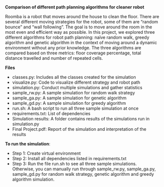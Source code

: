 **Comparison of different path planning algorithms for cleaner robot**

Roomba is a robot that moves around the house to clean the floor. There are several different moving strategies for the robot, some of them are “random bounce” and “wall following”. The goal is to move around the room in the most even and efficient way as possible. In this project, we explored three different algorithms for robot path planning: naïve random walk, greedy algorithm and genetic algorithm in the context of moving around a dynamic environment without any prior knowledge. The three algorithms are compared based on three metrics: floor coverage percentage, total distance travelled and number of repeated cells.

**Files**

 - classes.py: Includes all the classes created for the simulation
 - visualize.py: Code to visualize different strategy and robot path
 - simulation.py: Conduct multiple simulations and gather statistics
 - sample_rw.py: A sample simulation for random walk strategy
 - sample_ga.py: A sample simulation for genetic algorithm
 - sample_gd.py: A sample simulation for greedy algorithm
 - run.sh: A bash script to run all three sample simulation at once
 - requirements.txt: List of dependencies
 - Simulation results: A folder contains results of the simulations run in simulation.py
 - Final Project.pdf: Report of the simulation and interpretation of the results

**To run the simulation**:

 - Step 1: Create virtual environment
 - Step 2: Install all dependencies listed in requirements.txt
 - Step 3: Run the file run.sh to see all three sample simulations. Otherwise, you can manually run through sample_rw.py, sample_ga.py, sample_gd.py for random walk strategy, genetic algorithm and greedy algorithm simulation.
